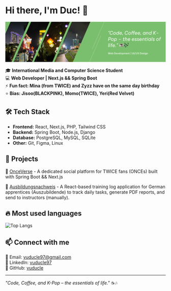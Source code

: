 
<!--
**vuducle/vuducle** is a ✨ _special_ ✨ repository because its `README.md` (this file) appears on your GitHub profile.

Here are some ideas to get you started:

- 🔭 I’m currently working on ...
- 🌱 I’m currently learning ...
- 👯 I’m looking to collaborate on ...
- 🤔 I’m looking for help with ...
- 💬 Ask me about ...
- 📫 How to reach me: ...
- 😄 Pronouns: ...
- ⚡ Fun fact: ...
-->

# Hi there, I'm Duc! 👋  

![Header](./banner.jpg)


🎓 **International Media and Computer Science Student**  
💻 **Web Developer | Next.js && Spring Boot**  
⚡ **Fun fact: Mina (from TWICE) and Zyzz have on the same day birthday**  
⭐ **Bias: Jisoo(BLACKPINK), Momo(TWICE), Yeri(Red Velvet)**

## 🛠 Tech Stack  
- **Frontend:** React, Next.js, PHP, Tailwind CSS  
- **Backend:** Spring Boot, Node.js, Django
- **Database:** PostgreSQL, MySQL, SQLite  
- **Other:** Git, Figma, Linux

## 📌 Projects  
🔹 [OnceVerse](https://github.com/vuducle/org.student.htw) - A dedicated social platform for TWICE fans (ONCEs) built with Spring Boot && Next.js

🔹 [Ausbildungsnachweis](https://github.com/vuducle/ausbildungsnachweis) - A React-based training log application for German apprentices (Auszubildende) to track daily tasks, generate PDF reports, and send to instructors (manually).  

## 🔥 Most used languages

![Top Langs](https://github-readme-stats.vercel.app/api/top-langs/?username=vuducle&layout=compact&theme=radical)

## 📫 Connect with me  
📧 Email: vuducle97@gmail.com  
💼 LinkedIn: [vuducle97](https://www.linkedin.com/in/vuducle97/)  
🐙 GitHub: [vuducle](https://github.com/vuducle)  

---
*"Code, Coffee, and K-Pop – the essentials of life."* ☕🎶
